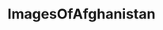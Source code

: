 ---
title: ImagesOfAfghanistan
crosslinks:
- MilitaryPorn
- pics
- imagesofnetwork
- OldSchoolCool
- funny
- HistoryPorn
- FiveYearsAgoOnReddit
- gifs
- EarthPorn
- WarplanePorn
- TankPorn
- aww
- army
- PoliticalHumor
- Military
- MineralPorn
- afghanistan
- u_2BrkOnThru
- MapPorn
- editorialcartoons
---